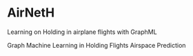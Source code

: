 # AirNetH 
Learning on Holding in airplane flights with GraphML

Graph Machine Learning in Holding Flights Airspace Prediction
